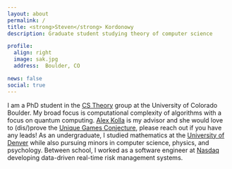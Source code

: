 ```yaml
---
layout: about
permalink: /
title: <strong>Steven</strong> Kordonowy
description: Graduate student studying theory of computer science

profile:
  align: right
  image: sak.jpg
  address:  Boulder, CO

news: false
social: true
---
```

I am a PhD student in the [CS Theory](https://www.colorado.edu/cs-theory) group at the University of Colorado Boulder. My broad focus is computational complexity of algorithms with a focus on quantum computing. [Alex Kolla](https://home.cs.colorado.edu/~alko5368/) is my advisor and she would love to (dis/)prove the [Unique Games Conjecture](https://en.wikipedia.org/wiki/Unique_games_conjecture), please reach out if you have any leads! As an undergraduate, I studied mathematics at the [University of Denver](https://www.math.du.edu/) while also pursuing minors in computer science, physics, and psychology. Between school, I worked as a software engineer at [Nasdaq](https://www.nasdaq.com/solutions/nasdaq-financial-framework-nff) developing data-driven real-time risk management systems.

<!-- Maybe have a work section?
Between school, I spent half a decade working as a software engineer and architect. Most of the time I worked at Nasdaq, Inc. where I worked on real-time risk management applications. I am most comfortable working in Python or Java but would love to work
more seriously in a purely functional language.
 -->

